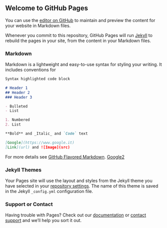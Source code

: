 ## Welcome to GitHub Pages

You can use the [editor on GitHub](https://github.com/Ciubeca/site/edit/master/index.md) to maintain and preview the content for your website in Markdown files.

Whenever you commit to this repository, GitHub Pages will run [Jekyll](https://jekyllrb.com/) to rebuild the pages in your site, from the content in your Markdown files.

### Markdown

Markdown is a lightweight and easy-to-use syntax for styling your writing. It includes conventions for

```markdown
Syntax highlighted code block

# Header 1
## Header 2
### Header 3

- Bulleted
- List

1. Numbered
2. List

**Bold** and _Italic_ and `Code` text

[Google](https://www.google.it)
[Link](url) and ![Image](src)
```

For more details see [GitHub Flavored Markdown](https://guides.github.com/features/mastering-markdown/).
[Google2](https://www.google.it)
### Jekyll Themes

Your Pages site will use the layout and styles from the Jekyll theme you have selected in your [repository settings](https://github.com/Ciubeca/site/settings). The name of this theme is saved in the Jekyll `_config.yml` configuration file.

### Support or Contact

Having trouble with Pages? Check out our [documentation](https://help.github.com/categories/github-pages-basics/) or [contact support](https://github.com/contact) and we’ll help you sort it out.
